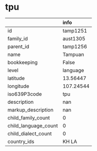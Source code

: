 # tpu
|                      | info      |
|:---------------------|:----------|
| id                   | tamp1251  |
| family_id            | aust1305  |
| parent_id            | tamp1256  |
| name                 | Tampuan   |
| bookkeeping          | False     |
| level                | language  |
| latitude             | 13.56447  |
| longitude            | 107.24544 |
| iso639P3code         | tpu       |
| description          | nan       |
| markup_description   | nan       |
| child_family_count   | 0         |
| child_language_count | 0         |
| child_dialect_count  | 0         |
| country_ids          | KH LA     |